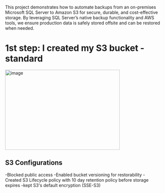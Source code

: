This project demonstrates how to automate backups from an on-premises Microsoft SQL Server to Amazon S3 for secure, durable, and cost-effective storage. By leveraging SQL Server’s native backup functionality and AWS tools, we ensure production data is safely stored offsite and can be restored when needed.

# 1st step: I created my S3 bucket - standard                                                                   
<img width="372" height="259" alt="image" src="https://github.com/user-attachments/assets/ac15037c-4e4a-4e7f-81cf-1ea482a4b33f" />

## S3 Configurations
-Blocked public access
-Enabled bucket versioning for restorability
-Created S3 Lifecycle policy with 10 day retention policy before storage expires
-kept S3's default encryption (SSE-S3)
